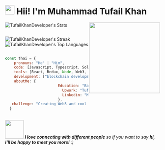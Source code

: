 <h1><img src="https://emojis.slackmojis.com/emojis/images/1531849430/4246/blob-sunglasses.gif?1531849430" width="30"/> Hii! I'm Muhammad Tufail Khan</h1>

![TufailKhanDeveloper's Stats](https://github-readme-stats.vercel.app/api?username=TufailKhanDeveloper&theme=highcontrast&show_icons=true&hide_border=true&count_private=false)   <img align='right' src="https://emojis.slackmojis.com/emojis/images/1643514476/4594/blob-wave.gif?1643514476" width="230">

##
![TufailKhanDeveloper's Streak](https://github-readme-streak-stats.herokuapp.com/?user=TufailKhanDeveloper&theme=highcontrast&hide_border=true)          ![TufailKhanDeveloper's Top Languages](https://github-readme-stats.vercel.app/api/top-langs/?username=TufailKhanDeveloper&theme=highcontrast&show_icons=true&hide_border=true&layout=compact) 
 ##


```javascript
const thai = {
    pronouns: "He" | "Him",
    code: [Javascript, Typescript, Soldity, MERN, Tailwind, Python, Java],
    tools: [React, Redux, Node, Web3, NextJS, Angular, Vue.js],
    development: ["blockchain development", "frontend development", "backend development"],
    aboutMe: {
                        Education: "Bachelor of Computer Science",
                          Upwork: "TufailKhanDeveloper",
                          Linkedin: "Muhammad Tufail Khan"
                        },
   challenge: "Creating Web3 and cool projects as fast as I can."
  }
  ```
##
<img src="https://media.giphy.com/media/LnQjpWaON8nhr21vNW/giphy.gif" width="60"> <em><b>I love connecting with different people</b> so if you want to say <b>hi, I'll be happy to meet you more!</b> :)</em>
##

